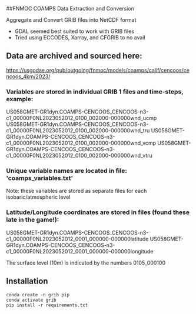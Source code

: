 ##FNMOC COAMPS Data Extraction and Conversion

Aggregate and Convert GRIB files into NetCDF format

* GDAL seemed best suited to work with GRIB files
* Tried using ECCODES, Xarray, and CFGRIB to no avail


## Data are archived and sourced here:
https://usgodae.org/pub/outgoing/fnmoc/models/coamps/calif/cencoos/cencoos_4km/2023/

### Variables are stored in individual GRIB 1 files and time-steps, example:
US058GMET-GR1dyn.COAMPS-CENCOOS_CENCOOS-n3-c1_00000F0NL2023052012_0100_002000-000000wnd_ucmp
US058GMET-GR1dyn.COAMPS-CENCOOS_CENCOOS-n3-c1_00000F0NL2023052012_0100_002000-000000wnd_tru
US058GMET-GR1dyn.COAMPS-CENCOOS_CENCOOS-n3-c1_00000F0NL2023052012_0100_002000-000000wnd_vcmp
US058GMET-GR1dyn.COAMPS-CENCOOS_CENCOOS-n3-c1_00000F0NL2023052012_0100_002000-000000wnd_vtru

### Unique variable names are located in file: 'coamps_variables.txt'
Note: these variables are stored as separate files for each isobaric/atmospheric level

### Latitude/Longitude coordinates are stored in files (found these late in the game!):
US058GMET-GR1dyn.COAMPS-CENCOOS_CENCOOS-n3-c1_00000F0NL2023052012_0001_000000-000000latitude 
US058GMET-GR1dyn.COAMPS-CENCOOS_CENCOOS-n3-c1_00000F0NL2023052012_0001_000000-000000longitude

The surface level (10m) is indicated by the numbers 0105_000100

## Installation

```
conda create -n grib pip
conda activate grib
pip install -r requirements.txt
```
